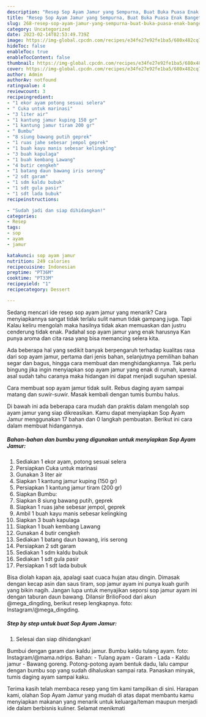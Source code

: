 ```yaml
---
description: "Resep Sop Ayam Jamur yang Sempurna, Buat Buka Puasa Enak Banget"
title: "Resep Sop Ayam Jamur yang Sempurna, Buat Buka Puasa Enak Banget"
slug: 268-resep-sop-ayam-jamur-yang-sempurna-buat-buka-puasa-enak-banget
category: Uncategorized
date: 2023-02-14T02:53:49.739Z
image: https://img-global.cpcdn.com/recipes/e34fe27e92fe1ba5/680x482cq70/sop-ayam-jamur-foto-resep-utama.jpg
hideToc: false
enableToc: true
enableTocContent: false
thumbnail: https://img-global.cpcdn.com/recipes/e34fe27e92fe1ba5/680x482cq70/sop-ayam-jamur-foto-resep-utama.jpg
cover: https://img-global.cpcdn.com/recipes/e34fe27e92fe1ba5/680x482cq70/sop-ayam-jamur-foto-resep-utama.jpg
author: Admin
authorAv: notfound
ratingvalue: 4
reviewcount: 3
recipeingredient:
- "1 ekor ayam potong sesuai selera"
- " Cuka untuk marinasi"
- "3 liter air"
- "1 kantung jamur kuping 150 gr"
- "1 kantung jamur tiram 200 gr"
- " Bumbu"
- "8 siung bawang putih geprek"
- "1 ruas jahe sebesar jempol geprek"
- "1 buah kayu manis sebesar kelingking"
- "3 buah kapulaga"
- "1 buah kembang Lawang"
- "4 butir cengkeh"
- "1 batang daun bawang iris serong"
- "2 sdt garam"
- "1 sdm kaldu bubuk"
- "1 sdt gula pasir"
- "1 sdt lada bubuk"
recipeinstructions:

- "Sudah jadi dan siap dihidangkan!"
categories:
- Resep
tags:
- sop
- ayam
- jamur

katakunci: sop ayam jamur 
nutrition: 249 calories
recipecuisine: Indonesian
preptime: "PT36M"
cooktime: "PT33M"
recipeyield: "1"
recipecategory: Dessert

---
```



Sedang mencari ide resep sop ayam jamur yang menarik? Cara menyiapkannya sangat tidak terlalu sulit namun tidak gampang juga. Tapi Kalau keliru mengolah maka hasilnya tidak akan memuaskan dan justru cenderung tidak enak. Padahal sop ayam jamur yang enak harusnya Kan punya aroma dan cita rasa yang bisa memancing selera kita.


Ada beberapa hal yang sedikit banyak berpengaruh terhadap kualitas rasa dari sop ayam jamur, pertama dari jenis bahan, selanjutnya pemilihan bahan segar dan bagus, hingga cara membuat dan menghidangkannya. Tak perlu bingung jika ingin menyiapkan sop ayam jamur yang enak di rumah, karena asal sudah tahu caranya maka hidangan ini dapat menjadi suguhan spesial.

Cara membuat sop ayam jamur tidak sulit. Rebus daging ayam sampai matang dan suwir-suwir. Masak kembali dengan tumis bumbu halus.


Di bawah ini ada beberapa cara mudah dan praktis dalam mengolah sop ayam jamur yang siap dikreasikan. Kamu dapat menyiapkan Sop Ayam Jamur menggunakan 17 bahan dan 0 langkah pembuatan. Berikut ini cara dalam membuat hidangannya.

<!--inarticleads1-->

##### Bahan-bahan dan bumbu yang digunakan untuk menyiapkan Sop Ayam Jamur:

1. Sediakan 1 ekor ayam, potong sesuai selera
1. Persiapkan  Cuka untuk marinasi
1. Gunakan 3 liter air
1. Siapkan 1 kantung jamur kuping (150 gr)
1. Persiapkan 1 kantung jamur tiram (200 gr)
1. Siapkan  Bumbu:
1. Siapkan 8 siung bawang putih, geprek
1. Siapkan 1 ruas jahe sebesar jempol, geprek
1. Ambil 1 buah kayu manis sebesar kelingking
1. Siapkan 3 buah kapulaga
1. Siapkan 1 buah kembang Lawang
1. Gunakan 4 butir cengkeh
1. Sediakan 1 batang daun bawang, iris serong
1. Persiapkan 2 sdt garam
1. Sediakan 1 sdm kaldu bubuk
1. Sediakan 1 sdt gula pasir
1. Persiapkan 1 sdt lada bubuk


Bisa diolah kapan aja, apalagi saat cuaca hujan atau dingin. Dimasak dengan kecap asin dan saus tiram, sop jamur ayam ini punya kuah gurih yang bikin nagih. Jangan lupa untuk menyajikan seporsi sop jamur ayam ini dengan taburan daun bawang. Dilansir BrilioFood dari akun @mega_dingding, berikut resep lengkapnya. foto: Instagram/@mega_dingding. 

<!--inarticleads2-->

##### Step by step untuk buat Sop Ayam Jamur:


1. Selesai dan siap dihidangkan!

Bumbui dengan garam dan kaldu jamur. Bumbu kaldu tulang ayam. foto: Instagram/@mama.ndrips. Bahan: - Tulang ayam - Garam - Lada - Kaldu jamur - Bawang goreng. Potong-potong ayam bentuk dadu, lalu campur dengan bumbu sop yang sudah dihaluskan sampai rata. Panaskan minyak, tumis daging ayam sampai kaku. 

Terima kasih telah membaca resep yang tim kami tampilkan di sini. Harapan kami, olahan Sop Ayam Jamur yang mudah di atas dapat membantu kamu menyiapkan makanan yang menarik untuk keluarga/teman maupun menjadi ide dalam berbisnis kuliner. Selamat menikmati
